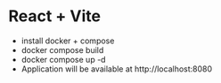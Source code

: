 # React + Vite
- install docker + compose
- docker compose build
- docker compose up -d
- Application will be available at http://localhost:8080
